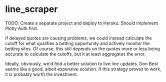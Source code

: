 # line_scraper

TODO:
Create a separate project and deploy to Heroku. Should implement Plotly Auth first.

If delayed quotes are causing problems, we could instead calculate the cutoff for what qualifies a betting opportunity and actively monitor the betting sites. Of course, this still depends on the quotes more or less being accurate to calculate the cutoffs, but it at least aggregates the error.

Ideally, obviously, we'd find a better solution to live line updates. Don Best seems like a good, albeit expensive solution. If this strategy proves to work, it is probably worth the investment.
